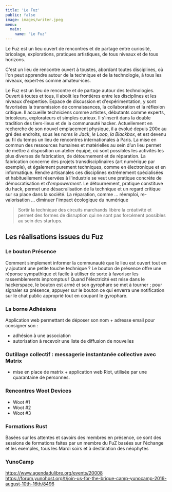 ```yaml
---
title: 'Le Fuz'
public: false
image: images/writer.jpeg
menu:
  main:
    name: "Le Fuz"
---
```


Le Fuz est un lieu ouvert de rencontres et de partage entre curiosité, bricolage, explorations, pratiques artistiques, de tous niveaux et de tous horizons.

C'est un lieu de rencontre ouvert à toustes, abordant toutes disciplines, où l'on peut apprendre autour de la technique et de la technologie, à tous les niveaux, expert·es comme amateur·ices.


Le Fuz est un lieu de rencontre et de partage autour des technologies. Ouvert à toutes et tous, il abolit les frontières entre les disciplines et les niveaux d'expertise.
Espace de discussion et d'expérimentation, y sont favorisées la transmission de connaissances, la collaboration et la réflexion critique.
Il accueille techniciens comme artistes, débutants comme experts, bricoleurs, explorateurs et simples curieux.
Il s'inscrit dans la double tradition des tiers-lieux et de la communauté hacker. Actuellement en recherche de son nouvel emplacement physique, il a évolué depuis 200x au gré des endroits, sous les noms *le Jack*, *le Loop*, *la Blackbox*, et est devenu au fil du temps un lieu de rencontres internationales à Paris.
La mise en commun des ressources humaines et matérielles au sein d’un lieu permet de mettre à disposition un atelier équipé, où sont possibles les activités les plus diverses de fabrication, de détournement et de réparation.
La fabrication concerne des projets transdisciplinaires (art numérique par exemple), et également purement techniques, comme en électronique et en informatique. Rendre artisanales ces disciplines extrêmement spécialisées et habituellement réservées à l'industrie se veut une pratique concrète de démocratisation et d'*empowerment*.
Le détournement, pratique constituve du hack, permet une désacralisation de la technique et un regard critique sur sa place dans la société.
La réparation, comme 
... réemploi, re-valorisation
... diminuer l'impact écologique du numérique





> Sortir la technique des circuits marchands libère la créativité et permet des formes de disruption qui ne sont pas forcément possibles au sein des startups.



## Les réalisations issues du Fuz

### Le bouton Présence

<!-- TODO : lister 3 images -->

Comment simplement informer la communauté que le lieu est ouvert tout en y ajoutant une petite touche technique ? Le bouton de présence offre une réponse sympathique et facile à utiliser de sorte à favoriser les rassemblements impromptus ! Quand l'électricité est mise dans le hackerspace, le bouton est armé et son gyrophare se met à tourner ; pour signaler sa présence, appuyer sur le bouton ce qui enverra une notification sur le chat public approprié tout en coupant le gyrophare.

### La borne Adhésions

Application web permettant de déposer son nom + adresse email pour consigner son : 

* adhésion à une association
* autorisation à recevoir une liste de diffusion de nouvelles

### Outillage collectif : messagerie instantanée collective avec Matrix

* mise en place de matrix + application web Riot, utilisée par une quarantaine de personnes.

### Rencontres Woot Devices

<!-- TODO Récap dates + photos
TODO texte descriptif -->

* Woot #1
* Woot #2
* Woot #3

### Formations Rust
Basées sur les attentes et savoirs des membres en présence, ce sont des sessions de formations faites par un membre du FuZ basées sur l'échange et les exemples, tous les Mardi soirs et à destination des néophytes

### YunoCamp
https://www.agendadulibre.org/events/20008
https://forum.yunohost.org/t/join-us-for-the-brique-camp-yunocamp-2019-august-10th-16th/8496